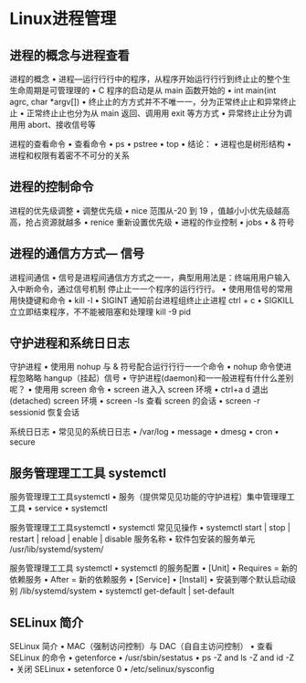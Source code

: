 # Linux进程管理

## 进程的概念与进程查看

进程的概念
• 进程—运⾏行行中的程序，从程序开始运⾏行行到终⽌止的整个⽣生命周期是可管理理的
• C 程序的启动是从 main 函数开始的
• int main(int agrc, char *argv[])
• 终⽌止的⽅方式并不不唯⼀一，分为正常终⽌止和异常终⽌止
• 正常终⽌止也分为从 main 返回、调⽤用 exit 等⽅方式
• 异常终⽌止分为调⽤用 abort、接收信号等



进程的查看命令
• 查看命令
• ps
• pstree
• top
• 结论：
• 进程也是树形结构
• 进程和权限有着密不不可分的关系



## 进程的控制命令

进程的优先级调整
• 调整优先级
• nice 范围从-20 到 19 ，值越⼩小优先级越⾼高，抢占资源就越多
• renice 重新设置优先级
• 进程的作业控制
• jobs
• & 符号  



## 进程的通信⽅方式— 信号

进程间通信
• 信号是进程间通信⽅方式之⼀一，典型⽤用法是：终端⽤用户输⼊入中断命令，通过信号机制
停⽌止⼀一个程序的运⾏行行。
• 使⽤用信号的常⽤用快捷键和命令
• kill -l
• SIGINT 通知前台进程组终⽌止进程 ctrl + c
• SIGKILL ⽴立即结束程序，不不能被阻塞和处理理 kill -9 pid  

## 守护进程和系统⽇日志

守护进程
• 使⽤用 nohup 与 & 符号配合运⾏行行⼀一个命令
• nohup 命令使进程忽略略 hangup（挂起）信号
• 守护进程(daemon)和⼀一般进程有什什么差别呢？
• 使⽤用 screen 命令
• screen 进⼊入 screen 环境
• ctrl+a d 退出 (detached) screen 环境
• screen -ls 查看 screen 的会话
• screen -r sessionid 恢复会话  

系统⽇日志
• 常⻅见的系统⽇日志
• /var/log
• message
• dmesg
• cron
• secure  





## 服务管理理⼯工具 systemctl

服务管理理⼯工具systemctl
• 服务（提供常⻅见功能的守护进程）集中管理理⼯工具
• service
• systemctl  



服务管理理⼯工具systemctl
• systemctl 常⻅见操作
• systemctl start | stop | restart | reload | enable | disable 服务名称
• 软件包安装的服务单元 /usr/lib/systemd/system/  

服务管理理⼯工具 systemctl
• systemctl 的服务配置
• [Unit]
• Requires = 新的依赖服务
• After = 新的依赖服务
• [Service]
• [Install]
• 安装到哪个默认启动级别 /lib/systemd/system
• systemctl get-default | set-default



## SELinux 简介

SELinux 简介
• MAC（强制访问控制）与 DAC（⾃自主访问控制）
• 查看 SELinux 的命令
• getenforce
• /usr/sbin/sestatus
• ps -Z and ls -Z and id -Z
• 关闭 SELinux
• setenforce 0
• /etc/selinux/sysconfig